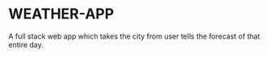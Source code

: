 # WEATHER-APP
A full stack web app which takes the city from user tells the forecast of that entire day.
